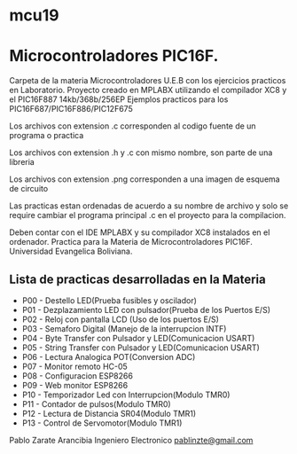 # mcu19
# Microcontroladores PIC16F.

Carpeta de la materia Microcontroladores U.E.B con los ejercicios practicos en Laboratorio. Proyecto creado en MPLABX utilizando el compilador XC8 y el PIC16F887 14kb/368b/256EP Ejemplos practicos para los PIC16F687/PIC16F886/PIC12F675

Los archivos con extension .c corresponden al codigo fuente de un programa o practica

Los archivos con extension .h y .c con mismo nombre, son parte de una libreria

Los archivos con extension .png corresponden a una imagen de esquema de circuito

Las practicas estan ordenadas de acuerdo a su nombre de archivo y solo se require cambiar el programa principal .c en el proyecto para la compilacion.

Deben contar con el IDE MPLABX y su compilador XC8 instalados en el ordenador.
Practica para la Materia de Microcontroladores PIC16F.
Universidad Evangelica Boliviana.

## Lista de practicas desarrolladas en la Materia
- P00 - Destello LED(Prueba fusibles y oscilador)
- P01 - Dezplazamiento LED con pulsador(Prueba de los Puertos E/S)
- P02 - Reloj con pantalla LCD (Uso de los puertos E/S)
- P03 - Semaforo Digital (Manejo de la interrupcion INTF)
- P04 - Byte Transfer con Pulsador y LED(Comunicacion USART)
- P05 - String Transfer con Pulsador y LED(Comunicacion USART)
- P06 - Lectura Analogica POT(Conversion ADC)
- P07 - Monitor remoto HC-05
- P08 - Configuracion ESP8266
- P09 - Web monitor ESP8266
- P10 - Temporizador Led con Interrupcion(Modulo TMR0)
- P11 - Contador de pulsos(Modulo TMR0)
- P12 - Lectura de Distancia SR04(Modulo TMR1)
- P13 - Control de Servomotor(Modulo TMR1)

Pablo Zarate Arancibia
Ingeniero Electronico
pablinzte@gmail.com


